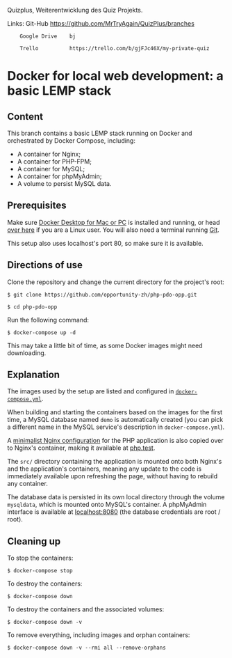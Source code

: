 Quizplus, Weiterentwicklung des Quiz Projekts.

Links:  Git-Hub         https://github.com/MrTryAgain/QuizPlus/branches

        Google Drive    bj

        Trello          https://trello.com/b/gjFJc46X/my-private-quiz





# Docker for local web development: a basic LEMP stack

## Content

This branch contains a basic LEMP stack running on Docker and orchestrated by Docker Compose, including:

- A container for Nginx;
- A container for PHP-FPM;
- A container for MySQL;
- A container for phpMyAdmin;
- A volume to persist MySQL data.

## Prerequisites

Make sure [Docker Desktop for Mac or PC](https://www.docker.com/products/docker-desktop) is installed and running, or head [over here](https://docs.docker.com/install/) if you are a Linux user. You will also need a terminal running [Git](https://git-scm.com/).

This setup also uses localhost's port 80, so make sure it is available.

## Directions of use

Clone the repository and change the current directory for the project's root:

```
$ git clone https://github.com/opportunity-zh/php-pdo-opp.git

$ cd php-pdo-opp
```

Run the following command:

```
$ docker-compose up -d
```

This may take a little bit of time, as some Docker images might need downloading.

## Explanation

The images used by the setup are listed and configured in [`docker-compose.yml`](https://github.com/opportunity-zh/php-pdo-opp/docker-compose.yml).

When building and starting the containers based on the images for the first time, a MySQL database named `demo` is automatically created (you can pick a different name in the MySQL service's description in `docker-compose.yml`).

A [minimalist Nginx configuration](https://github.com/opportunity-zh/php-pdo-opp/.docker/nginx/conf.d/php.conf) for the PHP application is also copied over to Nginx's container, making it available at [php.test](http://php.test).

The `src/` directory containing the application is mounted onto both Nginx's and the application's containers, meaning any update to the code is immediately available upon refreshing the page, without having to rebuild any container.

The database data is persisted in its own local directory through the volume `mysqldata`, which is mounted onto MySQL's container. A phpMyAdmin interface is available at [localhost:8080](http://localhost:8080) (the database credentials are root / root).

## Cleaning up

To stop the containers:

```
$ docker-compose stop
```

To destroy the containers:

```
$ docker-compose down
```

To destroy the containers and the associated volumes:

```
$ docker-compose down -v
```

To remove everything, including images and orphan containers:

```
$ docker-compose down -v --rmi all --remove-orphans
```
